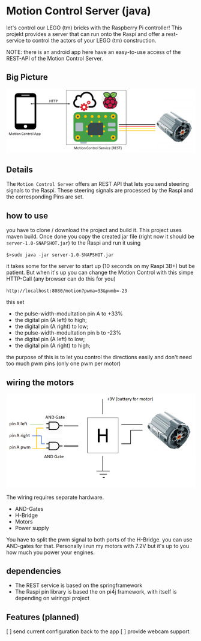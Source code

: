 # Motion Control Server (java)

let's control our LEGO (tm) bricks with the Raspberry Pi
controller! This projekt provides a server that can run
onto the Raspi and offer a rest-service to control the actors
of your LEGO (tm) construction.

NOTE: there is an android app here have an easy-to-use
access of the REST-API of the Motion Control Server.

## Big Picture

![Image of Mobile Icon](docs/BigPicture.png)

## Details

The `Motion Control Server` offers an REST API that lets you
send steering signals to the Raspi. These steering signals are
processed by the Raspi and the corresponding Pins are set.

## how to use
you have to clone / download the project and build it. This
project uses maven build. Once done you copy the created jar
file (right now it should be `server-1.0-SNAPSHOT.jar`) to
the Raspi and run it using

`$>sudo java -jar server-1.0-SNAPSHOT.jar`

it takes some for the server to start up (10 seconds on my
Raspi 3B+) but be patient. But when it's up you can change
the Motion Control with this simpe HTTP-Call (any browser
can do this for you)

`http://localhost:8080/motion?pwma=33&pwmb=-23`

this set
 - the pulse-width-modultation pin A to +33%
 - the digital pin (A left) to high;
 - the digital pin (A right) to low;
 - the pulse-width-modultation pin b to -23%
 - the digital pin (A left) to low;
 - the digital pin (A right) to high;

the purpose of this is to let you control the directions
easily and don't need too much pwm pins (only one pwm per
motor)

## wiring the motors

![Image of Mobile Icon](docs/Wiring.png)

The wiring requires separate hardware.

 - AND-Gates
 - H-Bridge
 - Motors
 - Power supply

You have to split the pwm signal to both ports of the H-Bridge.
you can use AND-gates for that. Personally i run my motors
with 7.2V but it's up to you how much you power your engines.



## dependencies

 - The REST service is based on the springframework
 - The Raspi pin library is based the on pi4j framework, with itself is depending on wiringpi project


## Features (planned)

[ ] send current configuration back to the app
[ ] provide webcam support

